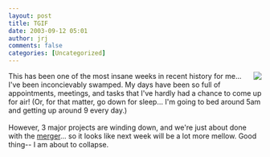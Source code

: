```yaml
---
layout: post
title: TGIF
date: 2003-09-12 05:01
author: jrj
comments: false
categories: [Uncategorized]
---
```

<a href="http://www.tabletplanner.com" target="_blank"><img src="http://www.jrj.org/fcovey.gif" border="0" align="right" /></a>This has been one of the most insane weeks in recent history for me... I've been inconcievably swamped. My days have been so full of appointments, meetings, and tasks that I've hardly had a chance to come up for air! (Or, for that matter, go down for sleep... I'm going to bed around 5am and getting up around 9 every day.)
<br />
<br />However, 3 major projects are winding down, and we're just about done with the <a href="http://www.marketmatrix.com">merger</a>... so it looks like next week will be a lot more mellow. Good thing-- I am about to collapse.
